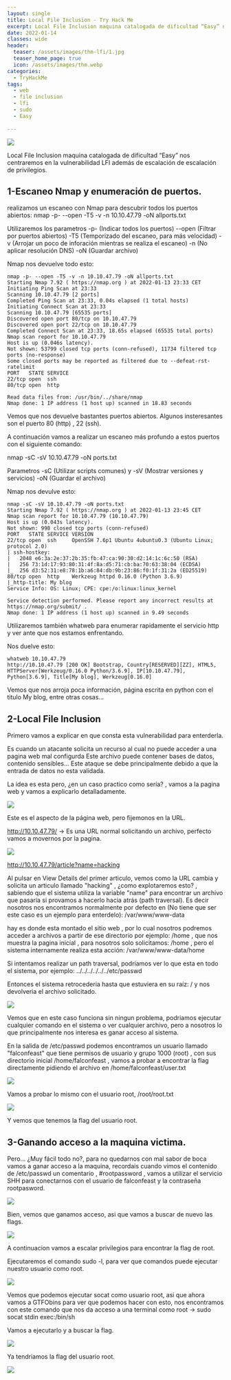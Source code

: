 ```yaml
---
layout: single
title: Local File Inclusion - Try Hack Me
excerpt: Local File Inclusion maquina catalogada de dificultad “Easy” nos centraremos en la vulnerabilidad LFI además de escalación de escalación de privilegios.
date: 2022-01-14
classes: wide
header:
  teaser: /assets/images/thm-lfi/1.jpg
  teaser_home_page: true
  icon: /assets/images/thm.webp
categories:
  - TryHackMe
tags:  
  - web
  - file inclusion
  - lfi
  - sudo
  - Easy
  
---
```


![](/assets/images/thm-lfi/1.jpg)

Local File Inclusion maquina catalogada de dificultad “Easy” nos centraremos en la vulnerabilidad LFI además de escalación de escalación de privilegios.

## 1-Escaneo Nmap y enumeración de puertos.

realizamos un escaneo con Nmap para descubrir todos los puertos abiertos: nmap -p- --open -T5 -v -n 10.10.47.79 -oN allports.txt

Utilizaremos los parametros -p- (Indicar todos los puertos) --open (Filtrar por puertos abiertos) -T5 (Temporizado del escaneo, para más velocidad) -v (Arrojar un poco de inforación mientras se realiza el escaneo) -n (No aplicar resolución DNS) -oN (Guardar archivo)

Nmap nos devuelve todo esto:

```
nmap -p- --open -T5 -v -n 10.10.47.79 -oN allports.txt
Starting Nmap 7.92 ( https://nmap.org ) at 2022-01-13 23:33 CET
Initiating Ping Scan at 23:33
Scanning 10.10.47.79 [2 ports]
Completed Ping Scan at 23:33, 0.04s elapsed (1 total hosts)
Initiating Connect Scan at 23:33
Scanning 10.10.47.79 [65535 ports]
Discovered open port 80/tcp on 10.10.47.79
Discovered open port 22/tcp on 10.10.47.79
Completed Connect Scan at 23:33, 18.65s elapsed (65535 total ports)
Nmap scan report for 10.10.47.79
Host is up (0.046s latency).
Not shown: 53799 closed tcp ports (conn-refused), 11734 filtered tcp ports (no-response)
Some closed ports may be reported as filtered due to --defeat-rst-ratelimit
PORT   STATE SERVICE
22/tcp open  ssh
80/tcp open  http

Read data files from: /usr/bin/../share/nmap
Nmap done: 1 IP address (1 host up) scanned in 18.83 seconds
```

Vemos que nos devuelve bastantes puertos abiertos. Algunos insteresantes son el puerto 80 (http) , 22 (ssh).

A continuación vamos a realizar un escaneo más profundo a estos puertos con el siguiente comando:

nmap -sC -sV 10.10.47.79 -oN ports.txt

Parametros -sC (Utilizar scripts comunes) y -sV (Mostrar versiones y servicios) -oN (Guardar el archivo)


Nmap nos devulve esto:

```
nmap -sC -sV 10.10.47.79 -oN ports.txt
Starting Nmap 7.92 ( https://nmap.org ) at 2022-01-13 23:45 CET
Nmap scan report for 10.10.47.79 (10.10.47.79)
Host is up (0.043s latency).
Not shown: 998 closed tcp ports (conn-refused)
PORT   STATE SERVICE VERSION
22/tcp open  ssh     OpenSSH 7.6p1 Ubuntu 4ubuntu0.3 (Ubuntu Linux; protocol 2.0)
| ssh-hostkey: 
|   2048 e6:3a:2e:37:2b:35:fb:47:ca:90:30:d2:14:1c:6c:50 (RSA)
|   256 73:1d:17:93:80:31:4f:8a:d5:71:cb:ba:70:63:38:04 (ECDSA)
|_  256 d3:52:31:e8:78:1b:a6:84:db:9b:23:86:f0:1f:31:2a (ED25519)
80/tcp open  http    Werkzeug httpd 0.16.0 (Python 3.6.9)
|_http-title: My blog
Service Info: OS: Linux; CPE: cpe:/o:linux:linux_kernel

Service detection performed. Please report any incorrect results at https://nmap.org/submit/ .
Nmap done: 1 IP address (1 host up) scanned in 9.49 seconds
```

Utilizaremos también whatweb para enumerar rapidamente el servicio http y ver ante que nos estamos enfrentando.

Nos duelve esto:

```
whatweb 10.10.47.79
http://10.10.47.79 [200 OK] Bootstrap, Country[RESERVED][ZZ], HTML5, HTTPServer[Werkzeug/0.16.0 Python/3.6.9], IP[10.10.47.79], Python[3.6.9], Title[My blog], Werkzeug[0.16.0]
```

Vemos que nos arroja poca información, página escrita en python con el titulo My blog, entre otras cosas...

## 2-Local File Inclusion

Primero vamos a explicar en que consta esta vulnerabilidad para enterderla.

Es cuando un atacante solicita un recurso al cual no puede acceder a una pagina web mal configurda Este archivo puede contener bases de datos, contenido sensibles… Este ataque se debe principalmente debido a que la entrada de datos no esta validada.

La idea es esta pero, ¿en un caso practico como sería? , vamos a la pagina web y vamos a explicarlo detalladamente.

![](/assets/images/thm-lfi/2.jpg)

Este es el aspecto de la página web, pero fijemonos en la URL.

http://10.10.47.79/ -> Es una URL normal solicitando un archivo, perfecto vamos a movernos por la pagina.

![](/assets/images/thm-lfi/3.jpg)

http://10.10.47.79/article?name=hacking

Al pulsar en View Details del primer articulo, vemos como la URL cambia y solicita un articulo llamado "hacking" , ¿como explotaremos esto? , sabiendo que el sistema utiliza la variable "name" para encontrar un archivo que pasaría si provamos a hacerlo hacia atrás (path traversal).
Es decir nosotros nos encontramos normalmente por defecto en (No tiene que ser este caso es un ejemplo para enterdelo): /var/www/www-data 

hay es donde esta montado el sitio web , por lo cual nosotros podremos acceder a archivos a partir de ese directorio por ejemplo: /home , que nos muestra la pagina inicial , para nosotros solo solicitamos: /home , pero el sistema internamente realiza esta acción: 
/var/www/www-data/home

Si intentamos realizar un path traversal, podríamos ver lo que esta en todo el sistema, por ejemplo: ../../../../../../etc/passwd

Entonces el sistema retrocederia hasta que estuviera en su raíz: / y nos devolveria el archivo solicitado.

![](/assets/images/thm-lfi/4.jpg)

Vemos que en este caso funciona sin ningun problema, podriamos ejecutar cualquier comando en el sistema o ver cualquier archivo, pero a nosotros lo que principalmente nos interesa es ganar acceso al sistema.

En la salida de /etc/passwd podemos encontramos un usuario llamado "falconfeast" que tiene permisos de usuario y grupo 1000 (root) , con sus directorio inicial /home/falconfeast , vamos a probar a encontrar la flag directamente pidiendo el archivo en /home/falconfeast/user.txt

![](/assets/images/thm-lfi/5.jpg)

Vamos a probar lo mismo con el usuario root, /root/root.txt

![](/assets/images/thm-lfi/6.jpg)

Y vemos que tenemos la flag del usuario root.

## 3-Ganando acceso a la maquina victima. 

Pero... ¿Muy fácil todo no?, para no quedarnos con mal sabor de boca vamos a ganar acceso a la maquina, recordais cuando vimos el contenido de /etc/passwd un comentario , #rootpassword , vamos a utilizar el servicio SHH para conectarnos con el usuario de falconfeast y la contraseña rootpasword.


![](/assets/images/thm-lfi/7.jpeg)

Bien, vemos que ganamos acceso, asi que vamos a buscar de nuevo las flags.

![](/assets/images/thm-lfi/8.jpg)

A continuacion vamos a escalar privilegios para encontrar la flag de root.

Ejecutaremos el comando sudo -l, para ver que comandos puede ejecutar nuestro usuario como root.


![](/assets/images/thm-lfi/9.jpg)

Vemos que podemos ejecutar socat como usuario root, asi que ahora vamos a GTFObins para ver que podemos hacer con esto, nos encontramos con este comando que nos da acceso a una terminal como root -> sudo socat stdin exec:/bin/sh

Vamos a ejecutarlo y a buscar la flag.

![](/assets/images/thm-lfi/10.jpg)

Ya tendriamos la flag del usuario root.


![](/assets/images/thm-lfi/ultima.jpg)
